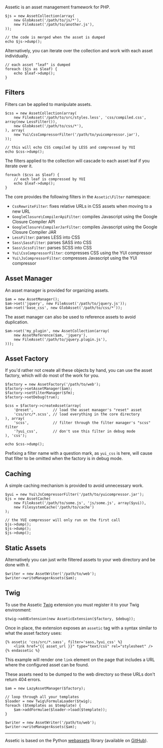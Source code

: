 Assetic is an asset management framework for PHP.

    $js = new AssetCollection(array(
        new GlobAsset('/path/to/js/*'),
        new FileAsset('/path/to/another.js'),
    ));

    // the code is merged when the asset is dumped
    echo $js->dump();

Alternatively, you can iterate over the collection and work with each asset
individually.

    // each asset "leaf" is dumped
    foreach ($js as $leaf) {
        echo $leaf->dump();
    }

Filters
-------

Filters can be applied to manipulate assets.

    $css = new AssetCollection(array(
        new FileAsset('/path/to/src/styles.less', 'css/compiled.css', array(new LessFilter()),
        new GlobAsset('/path/to/css/*'),
    ), array(
        new Yui\CssCompressorFilter('/path/to/yuicompressor.jar'),
    ));

    // this will echo CSS compiled by LESS and compressed by YUI
    echo $css->dump();

The filters applied to the collection will cascade to each asset leaf if you
iterate over it.

    foreach ($css as $leaf) {
        // each leaf is compressed by YUI
        echo $leaf->dump();
    }

The core provides the following filters in the `Assetic\Filter` namespace:

 * `CssRewriteFilter`: fixes relative URLs in CSS assets when moving to a new URL
 * `GoogleClosure\CompilerApiFilter`: compiles Javascript using the Google Closure Compiler API
 * `GoogleClosure\CompilerJarFilter`: compiles Javascript using the Google Closure Compiler JAR
 * `LessFilter`: parses LESS into CSS
 * `Sass\SassFilter`: parses SASS into CSS
 * `Sass\ScssFilter`: parses SCSS into CSS
 * `Yui\CssCompressorFilter`: compresses CSS using the YUI compressor
 * `Yui\JsCompressorFilter`: compresses Javascript using the YUI compressor

Asset Manager
-------------

An asset manager is provided for organizing assets.

    $am = new AssetManager();
    $am->set('jquery', new FileAsset('/path/to/jquery.js'));
    $am->set('base_css', new GlobAsset('/path/to/css/*'));

The asset manager can also be used to reference assets to avoid duplication.

    $am->set('my_plugin', new AssetCollection(array(
        new AssetReference($am, 'jquery'),
        new FileAsset('/path/to/jquery.plugin.js'),
    )));

Asset Factory
-------------

If you'd rather not create all these objects by hand, you can use the asset
factory, which will do most of the work for you.

    $factory = new AssetFactory('/path/to/web');
    $factory->setAssetManager($am);
    $factory->setFilterManager($fm);
    $factory->setDebug(true);

    $css = $factory->createAsset(array(
        '@reset',         // load the asset manager's "reset" asset
        'css/src/*.scss', // load everything in the core directory
    ), array(
        'scss',           // filter through the filter manager's "scss" filter
        '?yui_css',       // don't use this filter in debug mode
    ), 'css');

    echo $css->dump();

Prefixing a filter name with a question mark, as `yui_css` is here, will cause
that filter to be omitted when the factory is in debug mode.

Caching
-------

A simple caching mechanism is provided to avoid unnecessary work.

    $yui = new Yui\JsCompressorFilter('/path/to/yuicompressor.jar');
    $js = new AssetCache(
        new FileAsset('/path/to/some.js', 'js/some.js', array($yui)),
        new FilesystemCache('/path/to/cache')
    );

    // the YUI compressor will only run on the first call
    $js->dump();
    $js->dump();
    $js->dump();

Static Assets
-------------

Alternatively you can just write filtered assets to your web directory and be
done with it.

    $writer = new AssetWriter('/path/to/web');
    $writer->writeManagerAssets($am);

Twig
----

To use the Assetic [Twig][3] extension you must register it to your Twig
environment:

    $twig->addExtension(new AsseticExtension($factory, $debug));

Once in place, the extension exposes an `assetic` tag with a syntax similar
to what the asset factory uses:

    {% assetic 'css/src/*.sass', filter='sass,?yui_css' %}
        <link href="{{ asset_url }}" type="text/css" rel="stylesheet" />
    {% endassetic %}

This example will render one `link` element on the page that includes a URL
where the configured asset can be found.

These assets need to be dumped to the web directory so these URLs don't return
404 errors.

    $am = new LazyAssetManager($factory);

    // loop through all your templates
    $loader = new Twig\FormulaLoader($twig);
    foreach ($templates as $template) {
        $am->addFormulae($loader->load($template));
    }

    $writer = new AssetWriter('/path/to/web');
    $writer->writeManagerAssets($am);

---

Assetic is based on the Python [webassets][1] library (available on
[GitHub][2]).

[1]: http://elsdoerfer.name/docs/webassets
[2]: https://github.com/miracle2k/webassets
[3]: http://www.twig-project.org
